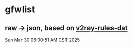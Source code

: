 # gfwlist
## raw -> json, based on [v2ray-rules-dat](https://github.com/Loyalsoldier/v2ray-rules-dat)
Sun Mar 30 06:00:51 AM CST 2025

